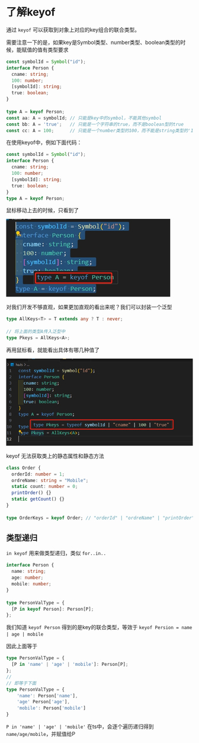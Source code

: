 # 了解keyof

通过 `keyof` 可以获取到对象上对应的key组合的联合类型。

需要注意一下的是，如果key是Symbol类型、number类型、boolean类型的时候，能赋值的值有类型要求

```ts
const symbolId = Symbol("id");
interface Person {
  cname: string;
  100: number;
  [symbolId]: string;
  true: boolean;
}

type A = keyof Person;
const aa: A = symbolId; // 只能是key中的symbol，不能其他symbol
const bb: A = 'true';   // 只能是一个字符串的true，而不是boolean型的true
const cc: A = 100;      // 只能是一个number类型的100，而不能是string类型的'100'
```

在使用keyof中，例如下面代码：

```ts
const symbolId = Symbol("id");
interface Person {
  cname: string;
  100: number;
  [symbolId]: string;
  true: boolean;
}
type A = keyof Person;
```

鼠标移动上去的时候，只看到了

![keyof](./img/key-mouse.png)

对我们开发不够直观，如果更加直观的看出来呢？我们可以封装一个泛型

```ts
type AllKeys<T> = T extends any ? T : never;

// 将上面的类型A传入泛型中
type Pkeys = AllKeys<A>;
```

再用鼠标看，就能看出具体有哪几种值了

![key-mouse-2.png](./img/key-mouse-2.png)

keyof 无法获取类上的静态属性和静态方法

```ts
class Order {
  orderId: number = 1;
  ordreName: string = "Mobile";
  static count: number = 0;
  printOrder() {}
  static getCount() {}
}

type OrderKeys = keyof Order; // "orderId" | "ordreName" | "printOrder"
```

## 类型递归

`in keyof` 用来做类型递归，类似 `for..in..`

```ts
interface Person {
  name: string;
  age: number;
  mobile: number;
}

type PersonValType = {
  [P in keyof Person]: Person[P];
};
```

我们知道 `keyof Person` 得到的是key的联合类型，等效于 `keyof Persion = name | age | mobile`

因此上面等于

```ts
type PersonValType = {
  [P in 'name' | 'age' | 'mobile']: Person[P];
};
// 
// 即等于下面
type PersonValType = {
    'name': Person['name'],
    'age' Person['age'],
    'mobile': Person['mobile']
}
```

`P in 'name' | 'age' | 'mobile'` 在ts中，会逐个遍历递归得到 `name/age/mobile`，并赋值给P





